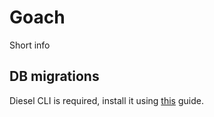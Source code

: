 # Goach

Short info

## DB migrations

Diesel CLI is required, install it using [this](https://diesel.rs/guides/getting-started#installing-diesel-cli) guide.
